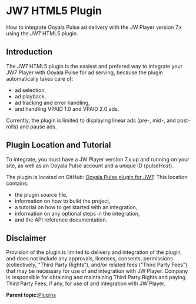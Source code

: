 # JW7 HTML5 Plugin

How to integrate Ooyala Pulse ad delivery with the JW Player version 7.x using the JW7 HTML5 plugin.

## Introduction

The JW7 HTML5 plugin is the easiest and prefered way to integrate your JW7 Player with Ooyala Pulse for ad serving, because the plugin automatically takes care of:

-   ad selection,
-   ad playback,
-   ad tracking and error handling,
-   and handling VPAID 1.0 and VPAID 2.0 ads.

Currently, the plugin is limited to displaying linear ads \(pre-, mid-, and post-rolls\) and pause ads.

## Plugin Location and Tutorial

To integrate, you must have a JW Player version 7.x up and running on your site, as well as an Ooyala Pulse account and a unique ID \(pulseHost\).

The plugin is located on GitHub: [Ooyala Pulse plugin for JW7](https://github.com/ooyala/pulse-sdk-html5-2.x-plugin-jw7). This location contains:

-   the plugin source file,
-   information on how to build the project,
-   a tutorial on how to get started with an integration,
-   information on any optional steps in the integration,
-   and the API reference documentation.

## Disclaimer

Provision of the plugin is limited to delivery and integration of the plugin, and does not include any approvals, licenses, consents, permissions \(collectively, "Third Party Rights"\), and/or related fees \("Third Party Fees"\) that may be necessary for use of and integration with JW Player. Company is responsible for obtaining and maintaining Third Party Rights and paying Third Party Fees, if any, for use of and integration with JW Player.

**Parent topic:**[Plugins](../../../oadtech/ad_serving/dg/plugin_adtech_introduction.md)

